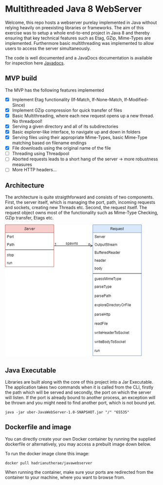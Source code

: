 # Multithreaded Java 8 WebServer

Welcome, this repo hosts a webserver purelay implemented in Java without relying heavily on preexisting libraries or frameworks. The aim of this exercise was to setup a whole end-to-end project in Java 8 and thereby ensuring that key technical features such as Etag, GZip, Mime-Types are implemented. Furthermore basic multithreading was implemented to allow users to access the server simultaneously.

The code is well documented and a JavaDocs documentation is available for inspection here
[Javadocs](https://hadrianutherae.github.io/Multithreaded-Java-WebServer/).


## MVP build
The MVP has the following features implemented
- [x] Implement Etag functionality (If-Match, If-None-Match, If-Modified-Since)
- [x] Implement GZip compression for quick transfer of files
- [x] Basic Multithreading, where each new request opens up a new thread. No threadpool!
- [x] Serving a given directory and all of its subdirectories
- [x] Basic explorer-like interface, to navigate up and down in folders
- [x] Serving files using their appropriate Mime-Types, basic Mime-Type matching based on filename endings
- [x] File downloads using the original name of the file
- [ ] Threading using Threadpool
- [ ] Aborted requests leads to a short hang of the server -> more robustness measures
- [ ] More HTTP headers...

## Architecture
The architecture is quite straigthforward and consists of two components. First, the server itself, which is managing the port, path, incoming requests and sockets, creating new Threads etc. Second, the request itself. The request object owns most of the functionality such as Mime-Type Checking, GZip transfer, Etags etc.

![Simplified Class Diagram](https://github.com/Hadrianutherae/Multithreaded-Java-WebServer/blob/main/planning/classDiagram.png)

## Java Executable
Libraries are built along with the core of this project into a Jar Executable. The application takes two commands when it is called from the CLI, firstly the path which will be served and secondly, the port on which the server will listen. If the port is already bound to another process, an exception will be thrown and you might need to find another port, which is not bound yet.

```
java -jar uber-JavaWebServer-1.0-SNAPSHOT.jar "/" "65535"
```
## Dockerfile and image

You can directly create your own Docker container by running the supplied dockerfile or alternatively, you may access a prebuilt image down below.

To run the docker image clone this image:
```
docker pull hadrianutherae/javawebserver
```
When running the container, make sure your ports are redirected from the container to your machine, where you want to browse from.
